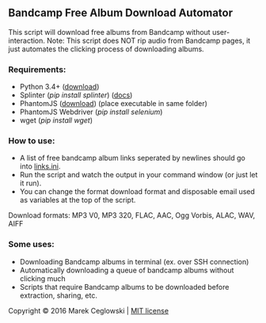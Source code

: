 ## Bandcamp Free Album Download Automator

This script will download free albums from Bandcamp without user-interaction. Note: This script does NOT rip audio from Bandcamp pages, it just automates the clicking process of downloading albums.

### Requirements:

* Python 3.4+ ([download](https://www.python.org/downloads/))
* Splinter (*pip install splinter*) ([docs](https://splinter.readthedocs.org/en/latest/index.html))
* PhantomJS ([download](http://phantomjs.org/download.html)) (place executable in same folder)
* PhantomJS Webdriver (*pip install selenium*)
* wget (*pip install wget*)

### How to use:

* A list of free bandcamp album links seperated by newlines should go into [links.ini](links.ini).
* Run the script and watch the output in your command window (or just let it run). 
* You can change the format download format and disposable email used as variables at the top of the script.

Download formats: MP3 V0, MP3 320, FLAC, AAC, Ogg Vorbis, ALAC, WAV, AIFF

### Some uses:

* Downloading Bandcamp albums in terminal (ex. over SSH connection)
* Automatically downloading a queue of bandcamp albums without clicking much
* Scripts that require Bandcamp albums to be downloaded before extraction, sharing, etc.

Copyright © 2016 Marek Ceglowski | [MIT license](https://opensource.org/licenses/MIT)
